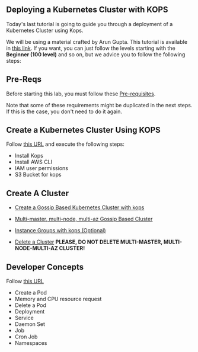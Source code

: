 ## Deploying a Kubernetes Cluster with KOPS

Today's last tutorial is going to guide you through a deployment of a Kubernetes Cluster using Kops.

We will be using a material crafted by Arun Gupta. This tutorial is available in [this link](https://github.com/aws-samples/aws-workshop-for-kubernetes). If you want, you can just follow the levels starting with the **Beginner (100 level)** and so on, but we advice you to follow the following steps:

## Pre-Reqs

Before starting this lab, you must follow these [Pre-requisites](https://github.com/aws-samples/aws-workshop-for-kubernetes/blob/master/prereqs.adoc).

Note that some of these requirements might be duplicated in the next steps. If this is the case, you don't need to do it again.

## Create a Kubernetes Cluster Using KOPS

Follow [this URL](https://github.com/aws-samples/aws-workshop-for-kubernetes/tree/master/cluster-install) and execute the following steps:

* Install Kops
* Install AWS CLI
* IAM user permissions
* S3 Bucket for kops

## Create A Cluster

* [Create a Gossip Based Kubernetes Cluster with kops](https://github.com/aws-samples/aws-workshop-for-kubernetes/tree/master/cluster-install#create-a-gossip-based-kubernetes-cluster-with-kops)

* [Multi-master, multi-node, multi-az Gossip Based Cluster](https://github.com/aws-samples/aws-workshop-for-kubernetes/tree/master/cluster-install#multi-master-multi-node-multi-az-gossip-based-cluster)

* [Instance Groups with kops (Optional)](https://github.com/aws-samples/aws-workshop-for-kubernetes/tree/master/cluster-install#instance-groups-with-kops)

* [Delete a Cluster](https://github.com/aws-samples/aws-workshop-for-kubernetes/tree/master/cluster-install#delete-a-cluster)
  **PLEASE, DO NOT DELETE MULTI-MASTER, MULTI-NODE-MULTI-AZ CLUSTER!**


## Developer Concepts

Follow [this URL](https://github.com/aws-samples/aws-workshop-for-kubernetes/tree/master/developer-concepts)


* Create a Pod
* Memory and CPU resource request
* Delete a Pod
* Deployment
* Service
* Daemon Set
* Job
* Cron Job
* Namespaces
